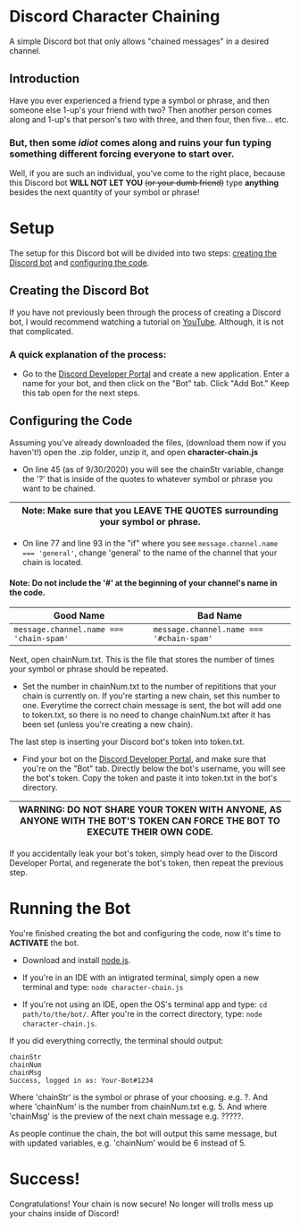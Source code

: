 # Discord Character Chaining

A simple Discord bot that only allows "chained messages" in a desired channel.

## Introduction

Have you ever experienced a friend type a symbol or phrase, and then someone else 1-up's your friend with two?
Then another person comes along and 1-up's that person's two with three, and then four, then five... etc.


### But, then some *idiot* comes along and ruins your fun typing something different forcing everyone to start over.

Well, if you are such an individual, you've come to the right place, because this Discord bot **WILL NOT LET YOU**
~~(or your dumb friend)~~ type **anything** besides the next quantity of your symbol or phrase!


# Setup

The setup for this Discord bot will be divided into two steps: [creating the Discord bot](https://github.com/FSV-Venom/discord-character-chaining/new/master?readme=1#creating-the-discord-bot) and [configuring the code](https://github.com/FSV-Venom/discord-character-chaining/new/master?readme=1#configuring-the-code).

## Creating the Discord Bot

If you have not previously been through the process of creating a Discord bot, I would recommend watching a tutorial on [YouTube](https://www.youtube.com/results?search_query=how+to+make+a+discord+bot).
Although, it is not that complicated.

### A quick explanation of the process:

  - Go to the [Discord Developer Portal](https://discord.com/developers/applications) and create a new application. Enter a name for your bot, and then click on the "Bot" tab. Click "Add Bot." Keep this tab open for the next steps.

## Configuring the Code

Assuming you've already downloaded the files, (download them now if you haven't!) open the .zip folder, unzip it, and open **character-chain.js**

  - On line 45 (as of 9/30/2020) you will see the chainStr variable, change the '?' that is inside of the quotes to whatever symbol or phrase you want to be chained.

Note: Make sure that you LEAVE THE QUOTES surrounding your symbol or phrase. |
---------------------------------------------------------------------- |

  - On line 77 and line 93 in the "if" where you see ```message.channel.name === 'general'```, change 'general' to the name of the channel that your chain is located.
 
#### Note: Do not include the '#' at the beginning of your channel's name in the code.
Good Name | Bad Name
-----|----
```message.channel.name === 'chain-spam'``` | ```message.channel.name === '#chain-spam'```

Next, open chainNum.txt. This is the file that stores the number of times your symbol or phrase should be repeated.

  - Set the number in chainNum.txt to the number of repititions that your chain is currently on.
If you're starting a new chain, set this number to one. Everytime the correct chain message is sent, the bot will add one to token.txt, so there is no need to change chainNum.txt after it has been set (unless you're creating a new chain).

The last step is inserting your Discord bot's token into token.txt.

  - Find your bot on the [Discord Developer Portal](https://discord.com/developers/applications), and make sure that you're on the "Bot" tab. Directly below the bot's username, you will see the bot's token. Copy the token and paste it into token.txt in the bot's directory.

WARNING: DO NOT SHARE YOUR TOKEN WITH ANYONE, AS ANYONE WITH THE BOT'S TOKEN CAN FORCE THE BOT TO EXECUTE THEIR OWN CODE. |
------------------------------------------------------------------------------------------------------------------------- |

If you accidentally leak your bot's token, simply head over to the Discord Developer Portal, and regenerate the bot's token, then repeat the previous step.

# Running the Bot

You're finished creating the bot and configuring the code, now it's time to **ACTIVATE** the bot.

  - Download and install [node.js](https://nodejs.org/en/download/).

  - If you're in an IDE with an intigrated terminal, simply open a new terminal and type: ```node character-chain.js```

  - If you're not using an IDE, open the OS's terminal app and type: ```cd path/to/the/bot/```. After you're in the correct directory, type: ```node character-chain.js```.

If you did everything correctly, the terminal should output:
```
chainStr
chainNum
chainMsg
Success, logged in as: Your-Bot#1234
```
Where 'chainStr' is the symbol or phrase of your choosing. e.g. ?.
And where 'chainNum' is the number from chainNum.txt e.g. 5.
And where 'chainMsg' is the preview of the next chain message e.g. ?????.

As people continue the chain, the bot will output this same message, but with updated variables, e.g. 'chainNum' would be 6 instead of 5.


# Success!

Congratulations! Your chain is now secure! No longer will trolls mess up your chains inside of Discord!
